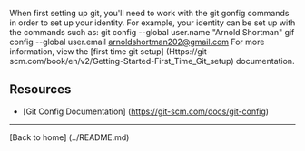 When first setting up git, you'll need to work with the git gonfig commands in order to set up your identity. 
For example, your identity can be set up with the commands such as:
git config --global user.name "Arnold Shortman"
gif config --global user.email arnoldshortman202@gmail.com
For more information, view the [first time git setup] (Https://git-scm.com/book/en/v2/Getting-Started-First_Time_Git_setup) documentation. 
## Resources 
- [Git Config Documentation] (https://git-scm.com/docs/git-config) 
---
[Back to home] (../README.md)
